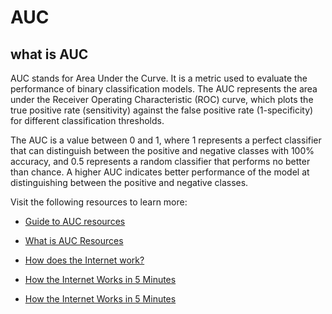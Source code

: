 # AUC
## what is AUC



AUC stands for Area Under the Curve. It is a metric used to evaluate the performance of binary classification models. The AUC represents the area under the Receiver Operating Characteristic (ROC) curve, which plots the true positive rate (sensitivity) against the false positive rate (1-specificity) for different classification thresholds.

The AUC is a value between 0 and 1, where 1 represents a perfect classifier that can distinguish between the positive and negative classes with 100% accuracy, and 0.5 represents a random classifier that performs no better than chance. A higher AUC indicates better performance of the model at distinguishing between the positive and negative classes.

Visit the following resources to learn more:

- [Guide to AUC resources](https://www.analyticsvidhya.com/blog/2020/06/auc-roc-curve-machine-learning/)

- [What is AUC Resources](https://developers.google.com/machine-learning/crash-course/classification/roc-and-auc)
- [How does the Internet work?](https://www.youtube.com/watch?v=TNQsmPf24go)
- [How the Internet Works in 5 Minutes](https://www.youtube.com/watch?v=7_LPdttKXPc)
- [How the Internet Works in 5 Minutes](https://www.youtube.com/watch?v=7_LPdttKXPc)
